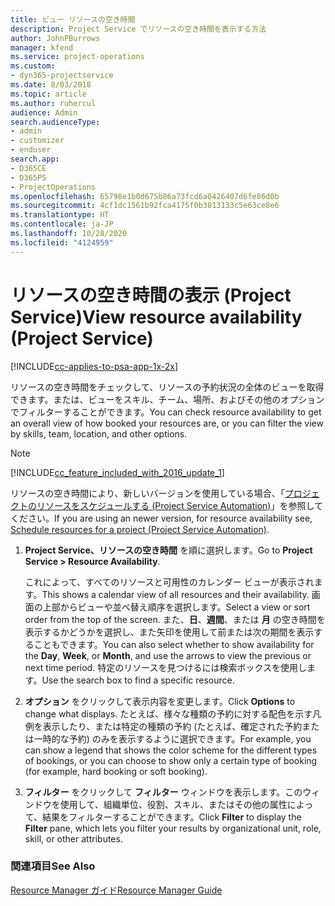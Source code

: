 ```yaml
---
title: ビュー リソースの空き時間
description: Project Service でリソースの空き時間を表示する方法
author: JohnPBurrows
manager: kfend
ms.service: project-operations
ms.custom:
- dyn365-projectservice
ms.date: 8/03/2018
ms.topic: article
ms.author: ruhercul
audience: Admin
search.audienceType:
- admin
- customizer
- enduser
search.app:
- D365CE
- D365PS
- ProjectOperations
ms.openlocfilehash: 65798e1b0d675b86a73fcd6a0426407d6fe86d0b
ms.sourcegitcommit: 4cf1dc1561b92fca4175f0b3813133c5e63ce8e6
ms.translationtype: HT
ms.contentlocale: ja-JP
ms.lasthandoff: 10/28/2020
ms.locfileid: "4124959"
---
```

# <a name="view-resource-availability-project-service"></a><span data-ttu-id="f6484-103">リソースの空き時間の表示 (Project Service)</span><span class="sxs-lookup"><span data-stu-id="f6484-103">View resource availability (Project Service)</span></span>

[!INCLUDE[cc-applies-to-psa-app-1x-2x](../includes/cc-applies-to-psa-app-1x-2x.md)]

<span data-ttu-id="f6484-104">リソースの空き時間をチェックして、リソースの予約状況の全体のビューを取得できます。または、ビューをスキル、チーム、場所、およびその他のオプションでフィルターすることができます。</span><span class="sxs-lookup"><span data-stu-id="f6484-104">You can check resource availability to get an overall view of how booked your resources are, or you can filter the view by skills, team, location, and other options.</span></span>  
  
> [!NOTE]
> [!INCLUDE[cc_feature_included_with_2016_update_1](../includes/cc-feature-included-with-2016-update-1.md)]  
> 
>  <span data-ttu-id="f6484-105">リソースの空き時間により、新しいバージョンを使用している場合、「[プロジェクトのリソースをスケジュールする (Project Service Automation)](../psa/schedule-resources-project.md)」を参照してください。</span><span class="sxs-lookup"><span data-stu-id="f6484-105">If you are using an newer version, for resource availability see, [Schedule resources for a project (Project Service Automation)](../psa/schedule-resources-project.md).</span></span>  

1. <span data-ttu-id="f6484-106">**Project Service、リソースの空き時間** を順に選択します。</span><span class="sxs-lookup"><span data-stu-id="f6484-106">Go to **Project Service > Resource Availability**.</span></span>  

    <span data-ttu-id="f6484-107">これによって、すべてのリソースと可用性のカレンダー ビューが表示されます。</span><span class="sxs-lookup"><span data-stu-id="f6484-107">This shows a calendar view of all resources and their availability.</span></span> <span data-ttu-id="f6484-108">画面の上部からビューや並べ替え順序を選択します。</span><span class="sxs-lookup"><span data-stu-id="f6484-108">Select a view or sort order from the top of the screen.</span></span> <span data-ttu-id="f6484-109">また、**日**、**週間**、または **月** の空き時間を表示するかどうかを選択し、また矢印を使用して前または次の期間を表示することもできます。</span><span class="sxs-lookup"><span data-stu-id="f6484-109">You can also select whether to show availability for the **Day**, **Week**, or **Month**, and use the arrows to view the previous or next time period.</span></span> <span data-ttu-id="f6484-110">特定のリソースを見つけるには検索ボックスを使用します。</span><span class="sxs-lookup"><span data-stu-id="f6484-110">Use the search box to find a specific resource.</span></span>  

2. <span data-ttu-id="f6484-111">**オプション** をクリックして表示内容を変更します。</span><span class="sxs-lookup"><span data-stu-id="f6484-111">Click **Options** to change what displays.</span></span> <span data-ttu-id="f6484-112">たとえば、様々な種類の予約に対する配色を示す凡例を表示したり、または特定の種類の予約 (たとえば、確定された予約または一時的な予約) のみを表示するように選択できます。</span><span class="sxs-lookup"><span data-stu-id="f6484-112">For example, you can show a legend that shows the color scheme for the different types of bookings, or you can choose to show only a certain type of booking (for example, hard booking or soft booking).</span></span>  

3. <span data-ttu-id="f6484-113">**フィルター** をクリックして **フィルター** ウィンドウを表示します。このウィンドウを使用して、組織単位、役割、スキル、またはその他の属性によって、結果をフィルターすることができます。</span><span class="sxs-lookup"><span data-stu-id="f6484-113">Click **Filter** to display the **Filter** pane, which lets you filter your results by organizational unit, role, skill, or other attributes.</span></span>  

### <a name="see-also"></a><span data-ttu-id="f6484-114">関連項目</span><span class="sxs-lookup"><span data-stu-id="f6484-114">See Also</span></span>  
 [<span data-ttu-id="f6484-115">Resource Manager ガイド</span><span class="sxs-lookup"><span data-stu-id="f6484-115">Resource Manager Guide</span></span>](../psa/resource-manager-guide.md)
